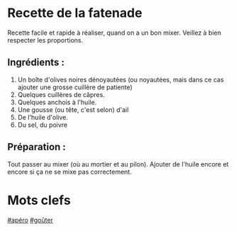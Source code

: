 Recette de la fatenade
======================

Recette facile et rapide à réaliser, quand on a un bon mixer. Veillez
à bien respecter les proportions.

Ingrédients :
-------------

1. Un boîte d'olives noires dénoyautées (ou noyautées, mais dans ce cas ajouter une grosse cuillère de patiente)
2. Quelques cuillères de câpres.
3. Quelques anchois à l'huile.
4. Une gousse (ou tête, c'est selon) d'ail
5. De l'huile d'olive.
6. Du sel, du poivre

Préparation :
-------------

Tout passer au mixer (où au mortier et au pilon). Ajouter de l'huile
encore et encore si ça ne se mixe pas correctement.

Mots clefs
==========

[#apéro](index.apéro.html)
[#goûter](index.goûter.html)

